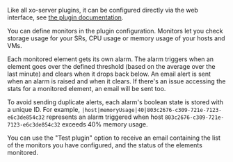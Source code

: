 Like all xo-server plugins, it can be configured directly via
the web interface, see [the plugin documentation](https://xen-orchestra.com/docs/plugins.html).

You can define monitors in the plugin configuration. Monitors let you check storage usage for your SRs, CPU usage or memory usage of your hosts and VMs.

Each monitored element gets its own alarm. The alarm triggers when an element goes over the defined threshold (based on the average over the last minute) and clears when it drops back below. An email alert is sent when an alarm is raised and when it clears. If there's an issue accessing the stats for a monitored element, an email will be sent too.

To avoid sending duplicate alerts, each alarm's boolean state is stored with a unique ID. For example, `|host|memoryUsage|40|803c2676-c309-721e-7123-e6c3de854c32` represents an alarm triggered when host `803c2676-c309-721e-7123-e6c3de854c32` exceeds 40% memory usage.

You can use the "Test plugin" option to receive an email containing the list of the monitors you have configured, and the status of the elements monitored.

